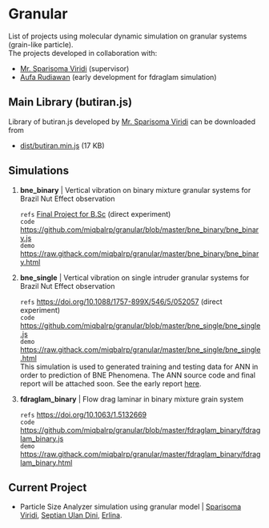 # Granular
List of projects using molecular dynamic simulation on granular systems (grain-like particle).<br> 
The projects developed in collaboration with:
* [Mr. Sparisoma Viridi](https://github.com/dudung) (supervisor)
* [Aufa Rudiawan](https://github.com/aufarudiawan) (early development for fdraglam simulation)

## Main Library (butiran.js)
Library of butiran.js developed by [Mr. Sparisoma Viridi](https://github.com/dudung) can be downloaded from
* [dist/butiran.min.js](https://github.com/dudung/butiran.js/blob/master/dist/butiran.min.js) (17 KB)

## Simulations
01. **bne_binary** | Vertical vibration on binary mixture granular systems for Brazil Nut Effect observation

    `refs` [Final Project for B.Sc](https://www.slideshare.net/IqbalRahmadhan/tugas-akhir-analisis-jaringan-pada-fenomena-ekb-campuran-biner-sistem-butiran-dua-dimensi) (direct experiment)<br>
    `code` https://github.com/miqbalrp/granular/blob/master/bne_binary/bne_binary.js<br>
    `demo` https://raw.githack.com/miqbalrp/granular/master/bne_binary/bne_binary.html

02. **bne_single** | Vertical vibration on single intruder granular systems for Brazil Nut Effect observation

    `refs` https://doi.org/10.1088/1757-899X/546/5/052057 (direct experiment)<br>
    `code` https://github.com/miqbalrp/granular/blob/master/bne_single/bne_single.js<br>
    `demo` https://raw.githack.com/miqbalrp/granular/master/bne_single/bne_single.html<br>
    This simulation is used to generated training and testing data for ANN in order to prediction of BNE Phenomena. The ANN source code and final report will be attached soon. See the early report [here](https://github.com/miqbalrp/granular/blob/master/bne_single/ICCSE_Iqbal.pdf).
 

03. **fdraglam_binary** | Flow drag laminar in binary mixture grain system

    `refs` https://doi.org/10.1063/1.5132669<br>
    `code` https://github.com/miqbalrp/granular/blob/master/fdraglam_binary/fdraglam_binary.js<br>
    `demo` https://raw.githack.com/miqbalrp/granular/master/fdraglam_binary/fdraglam_binary.html
    
   
## Current Project
* Particle Size Analyzer simulation using granular model | [Sparisoma Viridi](https://github.com/dudung), [Septian Ulan Dini](https://github.com/septian-d), [Erlina](https://github.com/erlinaliana).

